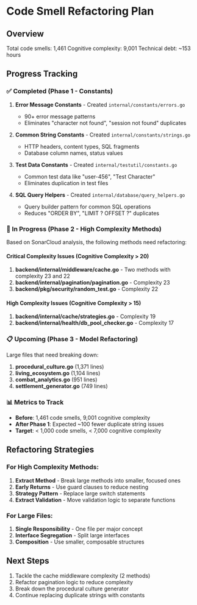 # Code Smell Refactoring Plan

## Overview
Total code smells: 1,461
Cognitive complexity: 9,001
Technical debt: ~153 hours

## Progress Tracking

### ✅ Completed (Phase 1 - Constants)
1. **Error Message Constants** - Created `internal/constants/errors.go`
   - 90+ error message patterns
   - Eliminates "character not found", "session not found" duplicates
   
2. **Common String Constants** - Created `internal/constants/strings.go`
   - HTTP headers, content types, SQL fragments
   - Database column names, status values
   
3. **Test Data Constants** - Created `internal/testutil/constants.go`
   - Common test data like "user-456", "Test Character"
   - Eliminates duplication in test files
   
4. **SQL Query Helpers** - Created `internal/database/query_helpers.go`
   - Query builder pattern for common SQL operations
   - Reduces "ORDER BY", "LIMIT ? OFFSET ?" duplicates

### 🔄 In Progress (Phase 2 - High Complexity Methods)

Based on SonarCloud analysis, the following methods need refactoring:

#### Critical Complexity Issues (Cognitive Complexity > 20)
1. **backend/internal/middleware/cache.go** - Two methods with complexity 23 and 22
2. **backend/internal/pagination/pagination.go** - Complexity 23
3. **backend/pkg/security/random_test.go** - Complexity 22

#### High Complexity Issues (Cognitive Complexity > 15)
1. **backend/internal/cache/strategies.go** - Complexity 19
2. **backend/internal/health/db_pool_checker.go** - Complexity 17

### 📋 Upcoming (Phase 3 - Model Refactoring)

Large files that need breaking down:
1. **procedural_culture.go** (1,371 lines)
2. **living_ecosystem.go** (1,104 lines)
3. **combat_analytics.go** (951 lines)
4. **settlement_generator.go** (749 lines)

### 📊 Metrics to Track

- **Before**: 1,461 code smells, 9,001 cognitive complexity
- **After Phase 1**: Expected ~100 fewer duplicate string issues
- **Target**: < 1,000 code smells, < 7,000 cognitive complexity

## Refactoring Strategies

### For High Complexity Methods:
1. **Extract Method** - Break large methods into smaller, focused ones
2. **Early Returns** - Use guard clauses to reduce nesting
3. **Strategy Pattern** - Replace large switch statements
4. **Extract Validation** - Move validation logic to separate functions

### For Large Files:
1. **Single Responsibility** - One file per major concept
2. **Interface Segregation** - Split large interfaces
3. **Composition** - Use smaller, composable structures

## Next Steps

1. Tackle the cache middleware complexity (2 methods)
2. Refactor pagination logic to reduce complexity
3. Break down the procedural culture generator
4. Continue replacing duplicate strings with constants